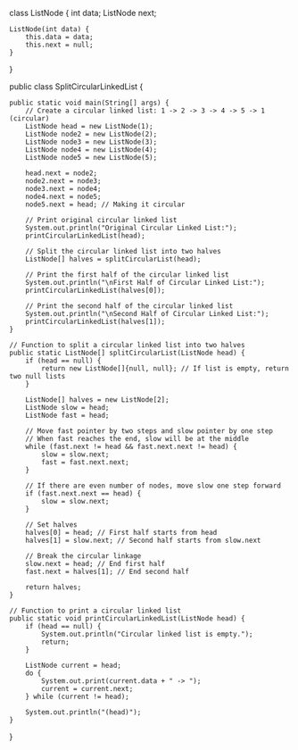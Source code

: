 class ListNode {
    int data;
    ListNode next;

    ListNode(int data) {
        this.data = data;
        this.next = null;
    }
}

public class SplitCircularLinkedList {

    public static void main(String[] args) {
        // Create a circular linked list: 1 -> 2 -> 3 -> 4 -> 5 -> 1 (circular)
        ListNode head = new ListNode(1);
        ListNode node2 = new ListNode(2);
        ListNode node3 = new ListNode(3);
        ListNode node4 = new ListNode(4);
        ListNode node5 = new ListNode(5);

        head.next = node2;
        node2.next = node3;
        node3.next = node4;
        node4.next = node5;
        node5.next = head; // Making it circular

        // Print original circular linked list
        System.out.println("Original Circular Linked List:");
        printCircularLinkedList(head);

        // Split the circular linked list into two halves
        ListNode[] halves = splitCircularList(head);

        // Print the first half of the circular linked list
        System.out.println("\nFirst Half of Circular Linked List:");
        printCircularLinkedList(halves[0]);

        // Print the second half of the circular linked list
        System.out.println("\nSecond Half of Circular Linked List:");
        printCircularLinkedList(halves[1]);
    }

    // Function to split a circular linked list into two halves
    public static ListNode[] splitCircularList(ListNode head) {
        if (head == null) {
            return new ListNode[]{null, null}; // If list is empty, return two null lists
        }

        ListNode[] halves = new ListNode[2];
        ListNode slow = head;
        ListNode fast = head;

        // Move fast pointer by two steps and slow pointer by one step
        // When fast reaches the end, slow will be at the middle
        while (fast.next != head && fast.next.next != head) {
            slow = slow.next;
            fast = fast.next.next;
        }

        // If there are even number of nodes, move slow one step forward
        if (fast.next.next == head) {
            slow = slow.next;
        }

        // Set halves
        halves[0] = head; // First half starts from head
        halves[1] = slow.next; // Second half starts from slow.next

        // Break the circular linkage
        slow.next = head; // End first half
        fast.next = halves[1]; // End second half

        return halves;
    }

    // Function to print a circular linked list
    public static void printCircularLinkedList(ListNode head) {
        if (head == null) {
            System.out.println("Circular linked list is empty.");
            return;
        }

        ListNode current = head;
        do {
            System.out.print(current.data + " -> ");
            current = current.next;
        } while (current != head);

        System.out.println("(head)");
    }
}
